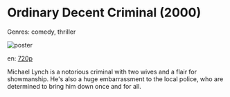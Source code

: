 # Ordinary Decent Criminal (2000)

Genres: comedy, thriller

![poster](http://image.tmdb.org/t/p/w500/o4Ff4WvP2UhvzEVu76GZuXm9WcA.jpg)

en:
  [720p](magnet:?xt=urn:btih:F3953FD45D249AD972CDDFBE7AF91199FBF62308&tr=udp://glotorrents.pw:6969/announce&tr=udp://tracker.opentrackr.org:1337/announce&tr=udp://torrent.gresille.org:80/announce&tr=udp://tracker.openbittorrent.com:80&tr=udp://tracker.coppersurfer.tk:6969&tr=udp://tracker.leechers-paradise.org:6969&tr=udp://p4p.arenabg.ch:1337&tr=udp://tracker.internetwarriors.net:1337)
  


Michael Lynch is a notorious criminal with two wives and a flair for showmanship. He's also a huge embarrassment to the local police, who are determined to bring him down once and for all.
